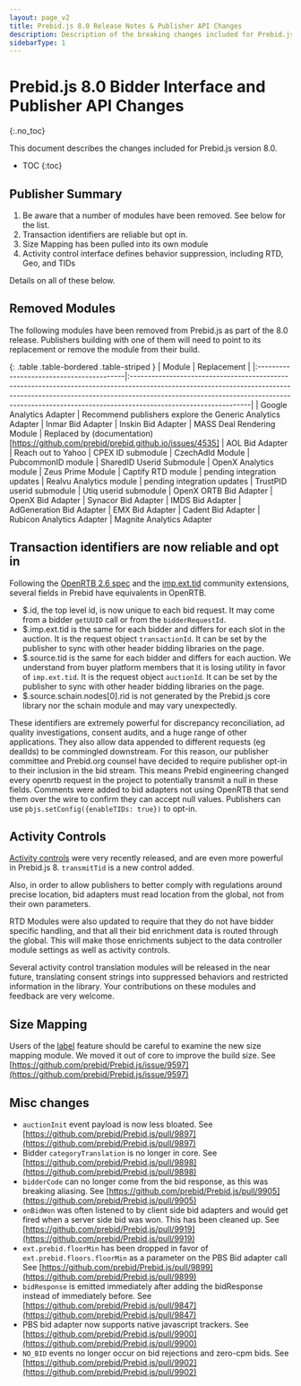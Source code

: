 ```yaml
---
layout: page_v2
title: Prebid.js 8.0 Release Notes & Publisher API Changes
description: Description of the breaking changes included for Prebid.js 8.0
sidebarType: 1
---
```


# Prebid.js 8.0 Bidder Interface and Publisher API Changes
{:.no_toc}

This document describes the changes included for Prebid.js version 8.0.

* TOC
{:toc}

## Publisher Summary

1. Be aware that a number of modules have been removed. See below for the list.
2. Transaction identifiers are reliable but opt in.
3. Size Mapping has been pulled into its own module
4. Activity control interface defines behavior suppression, including RTD, Geo, and TIDs

Details on all of these below.

## Removed Modules

The following modules have been removed from Prebid.js as part of the 8.0 release. Publishers building with one of them will need to point to its replacement or remove the module from their build. 

{: .table .table-bordered .table-striped }
| Module      | Replacement |
|:-----------------------------------------|:---------------------------------------------------------------------------------------------------------------------------------------------------------------------------------------------------------------------------------------------------------------------------|
| Google Analytics Adapter | Recommend publishers explore the Generic Analytics Adapter
| Inmar Bid Adapter
| Inskin Bid Adapter
| MASS Deal Rendering Module | Replaced by (documentation) [https://github.com/prebid/prebid.github.io/issues/4535]
| AOL Bid Adapter | Reach out to Yahoo
| CPEX ID submodule | CzechAdId Module
| PubcommonID module | SharedID Userid Submodule
| OpenX Analytics module
| Zeus Prime Module
| Captify RTD module | pending integration updates
| Realvu Analytics module | pending integration updates
| TrustPID userid submodule | Utiq userid submodule
| OpenX ORTB Bid Adapter | OpenX Bid Adapter
| Synacor Bid Adapter | IMDS Bid Adapter
| AdGeneration Bid Adapter
| EMX Bid Adapter | Cadent Bid Adapter
| Rubicon Analytics Adapter | Magnite Analytics Adapter

## Transaction identifiers are now reliable and opt in

Following the [OpenRTB 2.6 spec](https://github.com/InteractiveAdvertisingBureau/openrtb2.x/blob/main/2.6.md) and the [imp.ext.tid](https://github.com/InteractiveAdvertisingBureau/openrtb/blob/master/extensions/community_extensions/per-imp-tids.md) community extensions, several fields in Prebid have equivalents in OpenRTB. 

- $.id, the top level id, is now unique to each bid request. It may come from a bidder `getUUID` call or from the `bidderRequestId`.
- $.imp.ext.tid is the same for each bidder and differs for each slot in the auction. It is the request object `transactionId`. It can be set by the publisher to sync with other header bidding libraries on the page. 
- $.source.tid is the same for each bidder and differs for each auction. We understand from buyer platform members that it is losing utility in favor of `imp.ext.tid`. It is the request object `auctionId`. It can be set by the publisher to sync with other header bidding libraries on the page. 
- $.source.schain.nodes[0].rid is not generated by the Prebid.js core library nor the schain module and may vary unexpectedly.

These identifiers are extremely powerful for discrepancy reconciliation, ad quality investigations, consent audits, and a huge range of other applications. They also allow data appended to different requests (eg dealIds) to be commingled downstream. For this reason, our publisher committee and Prebid.org counsel have decided to require publisher opt-in to their inclusion in the bid stream. This means Prebid engineering changed every openrtb request in the project to potentially transmit a null in these fields. Comments were added to bid adapters not using OpenRTB that send them over the wire to confirm they can accept null values. Publishers can use `pbjs.setConfig({enableTIDs: true})` to opt-in. 

## Activity Controls

[Activity controls](/dev-docs/activity-controls.html) were very recently released, and are even more powerful in Prebid.js 8. `transmitTid` is a new control added. 

Also, in order to allow publishers to better comply with regulations around precise location, bid adapters must read location from the global, not from their own parameters.

RTD Modules were also updated to require that they do not have bidder specific handling, and that all their bid enrichment data is routed through the global. This will make those enrichments subject to the data controller module settings as well as activity controls. 

Several activity control translation modules will be released in the near future, translating consent strings into suppressed behaviors and restricted information in the library. Your contributions on these modules and feedback are very welcome. 

## Size Mapping

Users of the [label](/dev-docs/conditional-ad-units.html) feature should be careful to examine the new size mapping module. We moved it out of core to improve the build size. See [https://github.com/prebid/Prebid.js/issue/9597](https://github.com/prebid/Prebid.js/issue/9597)

## Misc changes

- `auctionInit` event payload is now less bloated. See [https://github.com/prebid/Prebid.js/pull/9897](https://github.com/prebid/Prebid.js/pull/9897)
- Bidder `categoryTranslation` is no longer in core. See [https://github.com/prebid/Prebid.js/pull/9898](https://github.com/prebid/Prebid.js/pull/9898)
- `bidderCode` can no longer come from the bid response, as this was breaking aliasing. See [https://github.com/prebid/Prebid.js/pull/9905](https://github.com/prebid/Prebid.js/pull/9905)
- `onBidWon` was often listened to by client side bid adapters and would get fired when a server side bid was won. This has been cleaned up. See [https://github.com/prebid/Prebid.js/pull/9919](https://github.com/prebid/Prebid.js/pull/9919)
- `ext.prebid.floorMin` has been dropped in favor of `ext.prebid.floors.floorMin` as a parameter on the PBS Bid adapter call See [https://github.com/prebid/Prebid.js/pull/9899](https://github.com/prebid/Prebid.js/pull/9899)
- `bidResponse` is emitted immediately after adding the bidResponse instead of immediately before. See  [https://github.com/prebid/Prebid.js/pull/9847](https://github.com/prebid/Prebid.js/pull/9847)
- PBS bid adapter now supports native javascript trackers. See [https://github.com/prebid/Prebid.js/pull/9900](https://github.com/prebid/Prebid.js/pull/9900)
- `NO_BID` events no longer occur on bid rejections and zero-cpm bids. See [https://github.com/prebid/Prebid.js/pull/9902](https://github.com/prebid/Prebid.js/pull/9902)
